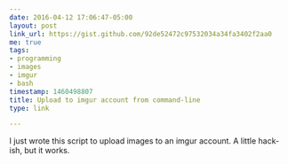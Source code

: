 ```yaml
---
date: 2016-04-12 17:06:47-05:00
layout: post
link_url: https://gist.github.com/92de52472c97532034a34fa3402f2aa0
me: true
tags:
- programming
- images
- imgur
- bash
timestamp: 1460498807
title: Upload to imgur account from command-line
type: link

---
```

I just wrote this script to upload images to an imgur account. A little hack-ish, but it works.